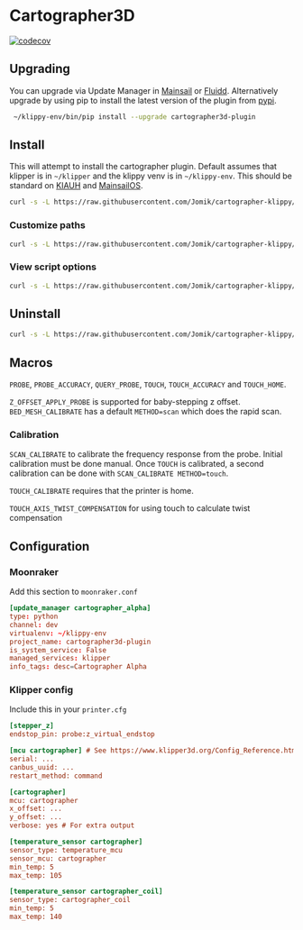 # Cartographer3D

[![codecov](https://codecov.io/gh/Jomik/cartographer-klippy/graph/badge.svg?token=B3APHO301B)](https://codecov.io/gh/Jomik/cartographer-klippy)

## Upgrading

You can upgrade via Update Manager in [Mainsail](https://docs.mainsail.xyz/) or [Fluidd](https://docs.fluidd.xyz/).
Alternatively upgrade by using pip to install the latest version of the plugin from [pypi](https://pypi.org/project/cartographer3d-plugin/).

```sh
 ~/klippy-env/bin/pip install --upgrade cartographer3d-plugin
```

## Install

This will attempt to install the cartographer plugin.
Default assumes that klipper is in `~/klipper` and the klippy venv is in `~/klippy-env`.
This should be standard on [KIAUH](https://github.com/dw-0/kiauh) and [MainsailOS](https://docs-os.mainsail.xyz/).

```sh
curl -s -L https://raw.githubusercontent.com/Jomik/cartographer-klippy/refs/heads/main/scripts/install.sh | bash -s
```

### Customize paths

```sh
curl -s -L https://raw.githubusercontent.com/Jomik/cartographer-klippy/refs/heads/main/scripts/install.sh | bash -s -- --klipper ~/klipper --klippy-env ~/klippy-env
```

### View script options

```sh
curl -s -L https://raw.githubusercontent.com/Jomik/cartographer-klippy/refs/heads/main/scripts/install.sh | bash -s -- --help
```

## Uninstall

```sh
curl -s -L https://raw.githubusercontent.com/Jomik/cartographer-klippy/refs/heads/main/scripts/install.sh | bash -s -- --uninstall
```

## Macros

`PROBE`, `PROBE_ACCURACY`, `QUERY_PROBE`, `TOUCH`, `TOUCH_ACCURACY` and `TOUCH_HOME`.

`Z_OFFSET_APPLY_PROBE` is supported for baby-stepping z offset.
`BED_MESH_CALIBRATE` has a default `METHOD=scan` which does the rapid scan.

### Calibration

`SCAN_CALIBRATE` to calibrate the frequency response from the probe.
Initial calibration must be done manual.
Once `TOUCH` is calibrated,
a second calibration can be done with `SCAN_CALIBRATE METHOD=touch`.

`TOUCH_CALIBRATE` requires that the printer is home.

`TOUCH_AXIS_TWIST_COMPENSATION` for using touch to calculate twist compensation

## Configuration

### Moonraker

Add this section to `moonraker.conf`

```conf
[update_manager cartographer_alpha]
type: python
channel: dev
virtualenv: ~/klippy-env
project_name: cartographer3d-plugin
is_system_service: False
managed_services: klipper
info_tags: desc=Cartographer Alpha
```

### Klipper config

Include this in your `printer.cfg`

```cfg
[stepper_z]
endstop_pin: probe:z_virtual_endstop

[mcu cartographer] # See https://www.klipper3d.org/Config_Reference.html#mcu
serial: ...
canbus_uuid: ...
restart_method: command

[cartographer]
mcu: cartographer
x_offset: ...
y_offset: ...
verbose: yes # For extra output

[temperature_sensor cartographer]
sensor_type: temperature_mcu
sensor_mcu: cartographer
min_temp: 5
max_temp: 105

[temperature_sensor cartographer_coil]
sensor_type: cartographer_coil
min_temp: 5
max_temp: 140
```
